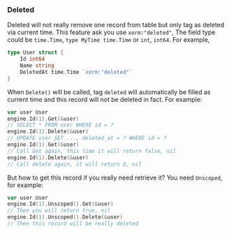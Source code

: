 ### Deleted

Deleted will not really remove one record from table but only tag as deleted via current time. This feature ask you use `xorm:"deleted"`, The field type could be `time.Time`, `type MyTime time.Time` or `int`, `int64`. For example,

```Go
type User struct {
    Id int64
    Name string
    DeletedAt time.Time `xorm:"deleted"`
}
```

When `Delete()` will be called, tag `deleted` will automatically be filled as current time and this record will not be deleted in fact. For example:

```Go
var user User
engine.Id(1).Get(&user)
// SELECT * FROM user WHERE id = ?
engine.Id(1).Delete(&user)
// UPDATE user SET ..., deleted_at = ? WHERE id = ?
engine.Id(1).Get(&user)
// Call Get again, this time it will return false, nil
engine.Id(1).Delete(&user)
// Call delete again, it will return 0, nil
```

But how to get this record if you really need retrieve it? You need `Unscoped`, for example:

```Go
var user User
engine.Id(1).Unscoped().Get(&user)
// Then you will return true, nil
engine.Id(1).Unscoped().Delete(&user)
// Then this record will be really deleted
```
